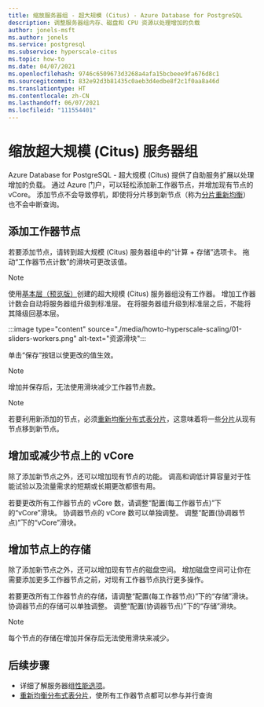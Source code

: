 ```yaml
---
title: 缩放服务器组 - 超大规模 (Citus) - Azure Database for PostgreSQL
description: 调整服务器组内存、磁盘和 CPU 资源以处理增加的负载
author: jonels-msft
ms.author: jonels
ms.service: postgresql
ms.subservice: hyperscale-citus
ms.topic: how-to
ms.date: 04/07/2021
ms.openlocfilehash: 9746c6509673d3268a4afa15bcbeee9fa676d8c1
ms.sourcegitcommit: 832e92d3b81435c0aeb3d4edbe8f2c1f0aa8a46d
ms.translationtype: HT
ms.contentlocale: zh-CN
ms.lasthandoff: 06/07/2021
ms.locfileid: "111554401"
---
```

# <a name="scale-a-hyperscale-citus-server-group"></a>缩放超大规模 (Citus) 服务器组

Azure Database for PostgreSQL - 超大规模 (Citus) 提供了自助服务扩展以处理增加的负载。 通过 Azure 门户，可以轻松添加新工作器节点，并增加现有节点的 vCore。 添加节点不会导致停机，即使将分片移到新节点（称为[分片重新均衡](howto-hyperscale-scale-rebalance.md)）也不会中断查询。

## <a name="add-worker-nodes"></a>添加工作器节点

若要添加节点，请转到超大规模 (Citus) 服务器组中的“计算 + 存储”选项卡。  拖动“工作器节点计数”的滑块可更改该值。

> [!NOTE]
>
> 使用[基本层（预览版）](concepts-hyperscale-tiers.md)创建的超大规模 (Citus) 服务器组没有工作器。 增加工作器计数会自动将服务器组升级到标准层。
> 在将服务器组升级到标准层之后，不能将其降级回基本层。

:::image type="content" source="./media/howto-hyperscale-scaling/01-sliders-workers.png" alt-text="资源滑块":::

单击“保存”按钮以使更改的值生效。

> [!NOTE]
> 增加并保存后，无法使用滑块减少工作器节点数。

> [!NOTE]
> 若要利用新添加的节点，必须[重新均衡分布式表分片](howto-hyperscale-scale-rebalance.md)，这意味着将一些[分片](concepts-hyperscale-distributed-data.md#shards)从现有节点移到新节点。

## <a name="increase-or-decrease-vcores-on-nodes"></a>增加或减少节点上的 vCore

除了添加新节点之外，还可以增加现有节点的功能。 调高和调低计算容量对于性能试验以及流量需求的短期或长期更改都很有用。

若要更改所有工作器节点的 vCore 数，请调整“配置(每工作器节点)”下的“vCore”滑块。 协调器节点的 vCore 数可以单独调整。 调整“配置(协调器节点)”下的“vCore”滑块。

## <a name="increase-storage-on-nodes"></a>增加节点上的存储

除了添加新节点之外，还可以增加现有节点的磁盘空间。 增加磁盘空间可让你在需要添加更多工作器节点之前，对现有工作器节点执行更多操作。

若要更改所有工作器节点的存储，请调整“配置(每工作器节点)”下的“存储”滑块。 协调器节点的存储可以单独调整。 调整“配置(协调器节点)”下的“存储”滑块。

> [!NOTE]
> 每个节点的存储在增加并保存后无法使用滑块来减少。

## <a name="next-steps"></a>后续步骤

- 详细了解服务器组[性能选项](concepts-hyperscale-configuration-options.md)。
- [重新均衡分布式表分片](howto-hyperscale-scale-rebalance.md)，使所有工作器节点都可以参与并行查询

